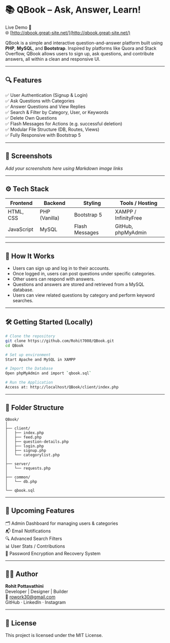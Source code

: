 # 📚 QBook – Ask, Answer, Learn!

Live Demo 🚀  
🌐 [http://qbook.great-site.net/](http://qbook.great-site.net/)

QBook is a simple and interactive question-and-answer platform built using **PHP**, **MySQL**, and **Bootstrap**. Inspired by platforms like Quora and Stack Overflow, QBook allows users to sign up, ask questions, and contribute answers, all within a clean and responsive UI.

---

## 🔍 Features

✅ User Authentication (Signup & Login)  
✅ Ask Questions with Categories  
✅ Answer Questions and View Replies  
✅ Search & Filter by Category, User, or Keywords  
✅ Delete Own Questions  
✅ Flash Messages for Actions (e.g. successful deletion)  
✅ Modular File Structure (DB, Routes, Views)  
✅ Fully Responsive with Bootstrap 5

---

## 📸 Screenshots
*Add your screenshots here using Markdown image links*

---

## ⚙️ Tech Stack

| Frontend        | Backend        | Styling         | Tools / Hosting        |
|----------------|----------------|------------------|--------------------------|
| HTML, CSS      | PHP (Vanilla)  | Bootstrap 5     | XAMPP / InfinityFree     |
| JavaScript     | MySQL          | Flash Messages  | GitHub, phpMyAdmin       |

---

## 🧠 How It Works

- Users can sign up and log in to their accounts.
- Once logged in, users can post questions under specific categories.
- Other users can respond with answers.
- Questions and answers are stored and retrieved from a MySQL database.
- Users can view related questions by category and perform keyword searches.

---

## 🛠️ Getting Started (Locally)

```bash
# Clone the repository
git clone https://github.com/Rohit7008/QBook.git
cd QBook

# Set up environment
Start Apache and MySQL in XAMPP

# Import the Database
Open phpMyAdmin and import `qbook.sql`

# Run the Application
Access at: http://localhost/QBook/client/index.php
```

---

## 📁 Folder Structure

```
QBook/
│
├── client/
│   ├── index.php
│   ├── feed.php
│   ├── question-details.php
│   ├── login.php
│   ├── signup.php
│   └── categorylist.php
│
├── server/
│   └── requests.php
│
├── common/
│   └── db.php
│
└── qbook.sql
```

---

## 🎯 Upcoming Features

🗂️ Admin Dashboard for managing users & categories  
📬 Email Notifications  
🔍 Advanced Search Filters  
📊 User Stats / Contributions  
🔐 Password Encryption and Recovery System

---

## 👨‍💻 Author

**Rohit Pottavathini**  
Developer | Designer | Builder  
📧 [rowork30@gmail.com](mailto:rowork30@gmail.com)  
GitHub · LinkedIn · Instagram

---

## 📃 License

This project is licensed under the MIT License.

